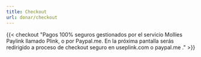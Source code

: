 ```yaml
---
title: Checkout
url: donar/checkout
---
```


{{< checkout "Pagos 100% seguros gestionados por el servicio Mollies Paylink llamado Plink, o por Paypal.me. En la próxima pantalla serás  redirigido a  proceso de checkout seguro en  useplink.com o paypal.me ." >}}
